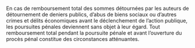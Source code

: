 En cas de remboursement total des sommes détournées par les auteurs de détournement de deniers publics, d’abus de biens sociaux ou d’autres crimes et délits économiques avant le déclenchement de l’action publique, les poursuites pénales deviennent sans objet à leur égard.
Tout remboursement total pendant la poursuite pénale et avant l’ouverture du procès pénal constitue des circonstances atténuantes.